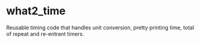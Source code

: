# what2_time
Reusable timing code that handles unit conversion, pretty printing time, total of repeat and re-entrant timers.
